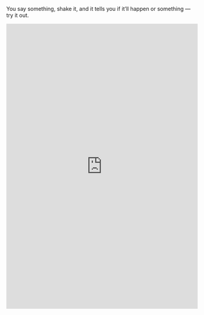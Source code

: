 You say something, shake it, and it tells you if it’ll happen or something — try it out.

<iframe src="https://magic-8ball.com/embed_widget/" scrolling="no" style="width:100%;border:none;overflow:hidden;height:750px"></iframe>